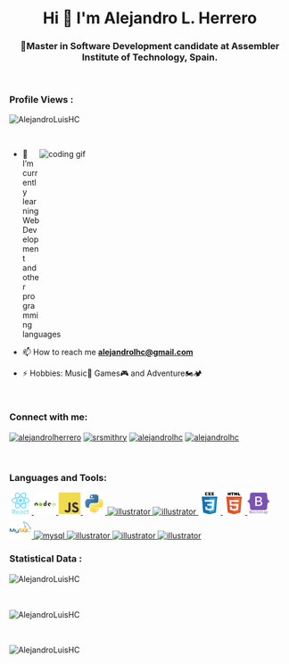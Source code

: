 <h1 align="center">Hi 👋 I'm Alejandro L. Herrero</h1>
<h3 align="center">🌟Master in Software Development candidate at Assembler Institute of Technology, Spain.</h3>

<br>

<p align="right"> <h3>Profile Views :</h3> <img src="https://komarev.com/ghpvc/?username=AlejandroLuisHC&label=Profile%20views&color=0e75b6&style=flat"
    alt="AlejandroLuisHC" /> 
  </p>

<br>

<p><img align="right" src="https://camo.githubusercontent.com/9afefcbff89a66b497e623146404d0e0d51fd46d9cd4039f8580a339a2ad9cbc/68747470733a2f2f6d69726f2e6d656469756d2e636f6d2f6d61782f323830302f312a4255376630324c655165454c7a747178613865436d772e676966" alt="coding gif" width="450" height="310" /></p>


- 🌱 I’m currently learning Web Development and other programming languages

- 📫 How to reach me **alejandrolhc@gmail.com**

- ⚡ Hobbies: Music🎵 Games🎮 and Adventure🏍️🏕️

<br>

<h3 align="left">Connect with me:</h3>
<p align="left">
  <a href="https://www.linkedin.com/in/alejandrolherrero" target="blank"><img align="center"
      src="https://raw.githubusercontent.com/rahuldkjain/github-profile-readme-generator/master/src/images/icons/Social/linked-in-alt.svg"
      alt="alejandrolherrero" height="30" width="40" /></a>
  <a href="https://instagram.com/srsmithry" target="blank"><img align="center"
      src="https://raw.githubusercontent.com/rahuldkjain/github-profile-readme-generator/master/src/images/icons/Social/instagram.svg"
      alt="srsmithry" height="30" width="40" /></a>
  <a href="https://www.hackerrank.com/alejandrolhc" target="blank"><img align="center"
      src="https://raw.githubusercontent.com/rahuldkjain/github-profile-readme-generator/master/src/images/icons/Social/hackerrank.svg"
      alt="alejandrolhc" height="30" width="40" /></a>
  <a href="https://www.kaggle.com/alejandroluis"><img align="center"
      src="https://cdn4.iconfinder.com/data/icons/logos-and-brands/512/189_Kaggle_logo_logos-512.png"
      alt="alejandrolhc" height="30" width="40" /></a>
</p>

<br>

<h3 align="left">Languages and Tools:</h3>
  <p align="left">
  <a href="https://reactjs.org/" target="_blank" rel="noreferrer"> <img
      src="https://raw.githubusercontent.com/devicons/devicon/master/icons/react/react-original-wordmark.svg"
      alt="react" width="40" height="40" /> </a>
  <a href="https://nodejs.org" target="_blank" rel="noreferrer"> <img
      src="https://raw.githubusercontent.com/devicons/devicon/master/icons/nodejs/nodejs-original-wordmark.svg"
      alt="nodejs" width="40" height="40" /> </a> 
  <a href="https://developer.mozilla.org/en-US/docs/Web/JavaScript" target="_blank"
      rel="noreferrer"> <img
      src="https://raw.githubusercontent.com/devicons/devicon/master/icons/javascript/javascript-original.svg"
      alt="javascript" width="40" height="40" /> </a> 
  <a href="https://www.python.org" target="_blank" rel="noreferrer"> <img
      src="https://raw.githubusercontent.com/devicons/devicon/master/icons/python/python-original.svg" alt="python"
      width="40" height="40" /> </a>
  <a href="https://laravel.com/"
      target="_blank" rel="noreferrer"> <img
      src="https://upload.wikimedia.org/wikipedia/commons/thumb/9/9a/Laravel.svg/1200px-Laravel.svg.png" alt="illustrator" width="40"
      height="40" /> </a>
  <a href="https://www.php.net/"
      target="_blank" rel="noreferrer"> <img
      src="https://www.freepnglogos.com/uploads/php-logo-png/php-logo-php-elephant-logo-vectors-download-5.png" alt="illustrator" width="40"
      height="40" /> </a>
  <a href="https://www.w3schools.com/css/" target="_blank"
      rel="noreferrer"> <img
      src="https://raw.githubusercontent.com/devicons/devicon/master/icons/css3/css3-original-wordmark.svg" alt="css3"
      width="40" height="40" /> </a> 
  <a href="https://www.w3.org/html/" target="_blank" rel="noreferrer"> <img
      src="https://raw.githubusercontent.com/devicons/devicon/master/icons/html5/html5-original-wordmark.svg"
      alt="html5" width="40" height="40" /> </a>
  <a href="https://getbootstrap.com" target="_blank" rel="noreferrer">
     <img src="https://raw.githubusercontent.com/devicons/devicon/master/icons/bootstrap/bootstrap-plain-wordmark.svg"
      alt="bootstrap" width="40" height="40" /> </a> 
  <a href="https://www.mysql.com/" target="_blank" rel="noreferrer"> <img
      src="https://raw.githubusercontent.com/devicons/devicon/master/icons/mysql/mysql-original-wordmark.svg"
      alt="mysql" width="40" height="40" /> </a>
  <a href="https://www.mongodb.com/" target="_blank" rel="noreferrer"> <img
      src="https://img.icons8.com/color/452/mongodb.png"
      alt="mysql" width="40" height="40" /> </a>
  <a href="https://scikit-learn.org/stable/"
      target="_blank" rel="noreferrer"> <img
      src="https://upload.wikimedia.org/wikipedia/commons/thumb/0/05/Scikit_learn_logo_small.svg/1200px-Scikit_learn_logo_small.svg.png" alt="illustrator" width="40"
      height="40" /> </a> 
  <a href="https://www.adobe.com/in/products/illustrator.html"
      target="_blank" rel="noreferrer"> <img
      src="https://www.vectorlogo.zone/logos/adobe_illustrator/adobe_illustrator-icon.svg" alt="illustrator" width="40"
      height="40" /> </a> 
  <a href="https://www.adobe.com/in/products/photoshop.html"
      target="_blank" rel="noreferrer"> <img
      src="https://seeklogo.com/images/A/adobe-photoshop-cc-logo-CBD0AAA3A7-seeklogo.com.png" alt="illustrator" width="40"
      height="40" /> </a>

<br>

<h3>Statistical Data :</h3>
<p><img align="center"
    src="https://github-readme-stats.vercel.app/api/top-langs?username=AlejandroLuisHC&show_icons=true&locale=en&bg_color=0d1117&text_color=ffffff&layout=compact"
    alt="AlejandroLuisHC" 
    bg_color=#808080/></p>

<br>

<p><img align="center" src="https://github-readme-stats.vercel.app/api?username=AlejandroLuisHC&show_icons=true&locale=en&bg_color=0d1117&text_color=ffffff&repo=convoychat"
    alt="AlejandroLuisHC" /></p>

<br>

<p><img align="center" src="https://github-readme-streak-stats.herokuapp.com/?user=AlejandroLuisHC&theme=dark&background=0d1117&date_format=M%20j%5B%2C%20Y%5D" alt="AlejandroLuisHC" /></p>

